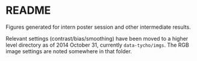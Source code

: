 README
======
Figures generated for intern poster session and other intermediate results.

Relevant settings (contrast/bias/smoothing) have been moved to a higher level
directory as of 2014 October 31, currently `data-tycho/imgs`.  The RGB image
settings are noted somewhere in that folder.
